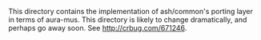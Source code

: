This directory contains the implementation of ash/common's porting
layer in terms of aura-mus. This directory is likely to change
dramatically, and perhaps go away soon. See http://crbug.com/671246.

